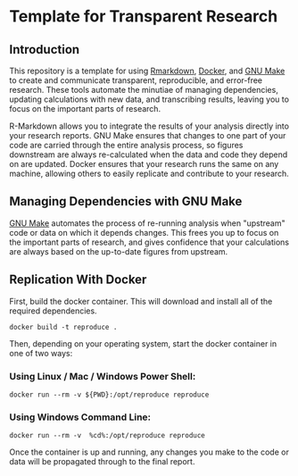 # Template for Transparent Research

## Introduction

This repository is a template for using
[Rmarkdown](https://rmarkdown.rstudio.com/), [Docker](https://www.docker.com/),
and [GNU Make](https://www.gnu.org/software/make/) to create and communicate
transparent, reproducible, and error-free research.  These tools automate the
minutiae of managing dependencies, updating calculations with new data, and
transcribing results, leaving you to focus on the important parts of research.

R-Markdown allows you to integrate the results of your analysis directly into
your research reports. GNU Make ensures that changes to one part of your code
are carried through the entire analysis process, so figures downstream are
always re-calculated when the data and code they depend on are updated.  Docker
ensures that your research runs the same on any machine, allowing others to
easily replicate and contribute to your research.

## Managing Dependencies with GNU Make

[GNU Make](https://www.gnu.org/software/make/) automates the process of
re-running analysis when "upstream" code or data on which it depends changes.
This frees you up to focus on the important parts of research, and gives
confidence that your calculations are always based on the up-to-date figures
from upstream.

## Replication With Docker

First, build the docker container. This will download and install all of the
required dependencies.

```
docker build -t reproduce .
```

Then, depending on your operating system, start the docker container in one of
two ways:

### Using Linux / Mac / Windows Power Shell:

```
docker run --rm -v ${PWD}:/opt/reproduce reproduce
```

### Using Windows Command Line:
```
docker run --rm -v  %cd%:/opt/reproduce reproduce
```

Once the container is up and running, any changes you make to the code or data
will be propagated through to the final report.

